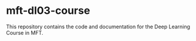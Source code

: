 # mft-dl03-course
This repository contains the code and documentation for the Deep Learning Course in MFT.
